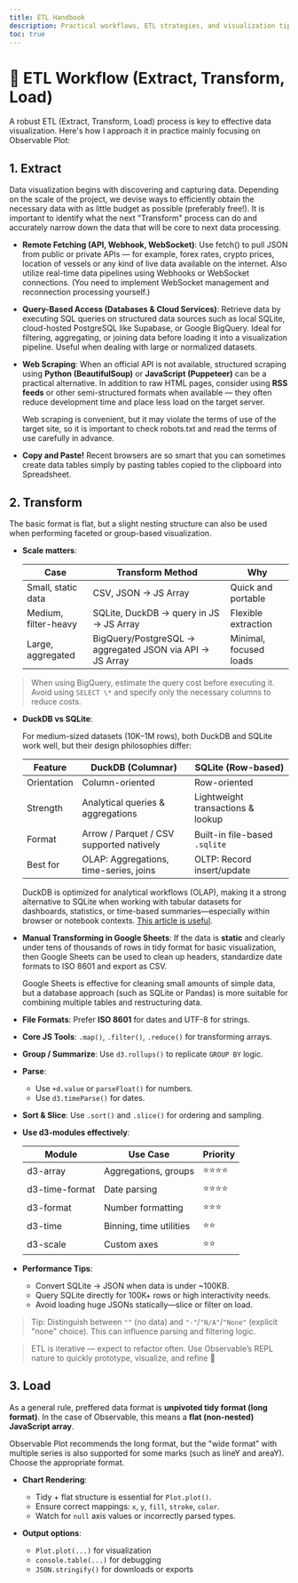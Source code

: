```yaml
---
title: ETL Handbook
description: Practical workflows, ETL strategies, and visualization tips using Observable Plot, JavaScript, and APIs
toc: true
---
```


# 🔄 ETL Workflow (Extract, Transform, Load)

A robust ETL (Extract, Transform, Load) process is key to effective data visualization. Here's how I approach it in practice mainly focusing on Observable Plot:

## 1. Extract

Data visualization begins with discovering and capturing data. Depending on the scale of the project, we devise ways to efficiently obtain the necessary data with as little budget as possible (preferably free!). It is important to identify what the next "Transform" process can do and accurately narrow down the data that will be core to next data processing.

- **Remote Fetching (API, Webhook, WebSocket)**: Use fetch() to pull JSON from public or private APIs — for example, forex rates, crypto prices, location of vessels or any kind of live data available on the internet. Also utilize real-time data pipelines using Webhooks or WebSocket connections. (You need to implement WebSocket management and reconnection processing yourself.)

- **Query-Based Access (Databases & Cloud Services)**: Retrieve data by executing SQL queries on structured data sources such as local SQLite, cloud-hosted PostgreSQL like Supabase, or Google BigQuery. Ideal for filtering, aggregating, or joining data before loading it into a visualization pipeline. Useful when dealing with large or normalized datasets.

- **Web Scraping**: When an official API is not available, structured scraping using **Python (BeautifulSoup)** or **JavaScript (Puppeteer)** can be a practical alternative. In addition to raw HTML pages, consider using **RSS feeds** or other semi-structured formats when available — they often reduce development time and place less load on the target server.

  Web scraping is convenient, but it may violate the terms of use of the target site, so it is important to check robots.txt and read the terms of use carefully in advance.

- **Copy and Paste!** Recent browsers are so smart that you can sometimes create data tables simply by pasting tables copied to the clipboard into Spreadsheet.

## 2. Transform

The basic format is flat, but a slight nesting structure can also be used when performing faceted or group-based visualization.

- **Scale matters**:

  | Case                 | Transform Method                                         | Why                    |
  | -------------------- | -------------------------------------------------------- | ---------------------- |
  | Small, static data   | CSV, JSON → JS Array                                     | Quick and portable     |
  | Medium, filter-heavy | SQLite, DuckDB → query in JS → JS Array                  | Flexible extraction    |
  | Large, aggregated    | BigQuery/PostgreSQL → aggregated JSON via API → JS Array | Minimal, focused loads |

> When using BigQuery, estimate the query cost before executing it. Avoid using `SELECT \*` and specify only the necessary columns to reduce costs.

- **DuckDB vs SQLite**:

  For medium-sized datasets (10K–1M rows), both DuckDB and SQLite work well, but their design philosophies differ:

  | Feature     | DuckDB (Columnar)                        | SQLite (Row-based)                |
  | ----------- | ---------------------------------------- | --------------------------------- |
  | Orientation | Column-oriented                          | Row-oriented                      |
  | Strength    | Analytical queries & aggregations        | Lightweight transactions & lookup |
  | Format      | Arrow / Parquet / CSV supported natively | Built-in file-based `.sqlite`     |
  | Best for    | OLAP: Aggregations, time-series, joins   | OLTP: Record insert/update        |

  DuckDB is optimized for analytical workflows (OLAP), making it a strong alternative to SQLite when working with tabular datasets for dashboards, statistics, or time-based summaries—especially within browser or notebook contexts. [This article is useful](https://www.fivetran.com/learn/columnar-database-vs-row-database).

- **Manual Transforming in Google Sheets**: If the data is **static** and clearly under tens of thousands of rows in tidy format for basic visualization, then Google Sheets can be used to clean up headers, standardize date formats to ISO 8601 and export as CSV.

  Google Sheets is effective for cleaning small amounts of simple data, but a database approach (such as SQLite or Pandas) is more suitable for combining multiple tables and restructuring data.

- **File Formats**: Prefer **ISO 8601** for dates and UTF-8 for strings.

- **Core JS Tools**: `.map()`, `.filter()`, `.reduce()` for transforming arrays.

- **Group / Summarize**: Use `d3.rollups()` to replicate `GROUP BY` logic.

- **Parse**:

  - Use `+d.value` or `parseFloat()` for numbers.
  - Use `d3.timeParse()` for dates.

- **Sort & Slice**: Use `.sort()` and `.slice()` for ordering and sampling.

- **Use d3-modules effectively**:

  | Module         | Use Case                | Priority |
  | -------------- | ----------------------- | -------- |
  | d3-array       | Aggregations, groups    | ⭐⭐⭐⭐ |
  | d3-time-format | Date parsing            | ⭐⭐⭐⭐ |
  | d3-format      | Number formatting       | ⭐⭐⭐   |
  | d3-time        | Binning, time utilities | ⭐⭐     |
  | d3-scale       | Custom axes             | ⭐⭐     |

- **Performance Tips**:

  - Convert SQLite → JSON when data is under ~100KB.
  - Query SQLite directly for 100K+ rows or high interactivity needs.
  - Avoid loading huge JSONs statically—slice or filter on load.

> Tip: Distinguish between `""` (no data) and `"-"`/`"N/A"`/`"None"` (explicit "none" choice). This can influence parsing and filtering logic.

> ETL is iterative — expect to refactor often. Use Observable’s REPL nature to quickly prototype, visualize, and refine 🚀

## 3. Load

As a general rule, preffered data format is **unpivoted tidy format (long format)**. In the case of Observable, this means a **flat (non-nested) JavaScript array**.

Observable Plot recommends the long format, but the "wide format" with multiple series is also supported for some marks (such as lineY and areaY). Choose the appropriate format.

- **Chart Rendering**:

  - Tidy + flat structure is essential for `Plot.plot()`.
  - Ensure correct mappings: `x`, `y`, `fill`, `stroke`, `color`.
  - Watch for `null` axis values or incorrectly parsed types.

- **Output options**:
  - `Plot.plot(...)` for visualization
  - `console.table(...)` for debugging
  - `JSON.stringify()` for downloads or exports
